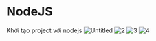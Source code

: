 # NodeJS
Khởi tạo project với nodejs
![Untitled](https://user-images.githubusercontent.com/44493646/57409760-50612680-7213-11e9-890f-e4fea4d37fae.png)
![2](https://user-images.githubusercontent.com/44493646/57409938-b51c8100-7213-11e9-8337-734c69353df3.png)
![3](https://user-images.githubusercontent.com/44493646/57409944-b8177180-7213-11e9-918d-698116399f0b.png)
![4](https://user-images.githubusercontent.com/44493646/57409952-bd74bc00-7213-11e9-9c20-d71e74f83105.png)
